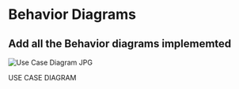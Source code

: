 # Behavior Diagrams

## Add all the Behavior diagrams implememted
![Use Case Diagram JPG](https://user-images.githubusercontent.com/89765454/132343306-27f7e3fc-d4c9-4df7-9213-f4daee6e3c5e.jpg)

USE CASE DIAGRAM

